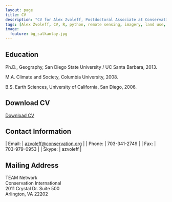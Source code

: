 ```yaml
---
layout: page
title: CV
description: "CV for Alex Zvoleff, Postdoctoral Associate at Conservation International"
tags: [Alex Zvoleff, CV, R, python, remote sensing, imagery, land use, land cover, conservation, forest, human, social, survey, statistics, spatial]
image:
  feature: bg_salkantay.jpg
---
```


## Education

Ph.D., Geography, San Diego State University / UC Santa Barbara, 2013.

M.A. Climate and Society, Columbia University, 2008.

B.S. Earth Sciences, University of California, San Diego, 2006.

## Download CV

[Download CV](pdfs/Zvoleff_CV.pdf)

## Contact Information

| Email: | azvoleff@conservation.org |
| Phone: | 703-341-2749              |
| Fax:   | 703-979-0953              |
| Skype: | azvoleff                  |

## Mailing Address

TEAM Network  
Conservation International  
2011 Crystal Dr. Suite 500  
Arlington, VA 22202  
